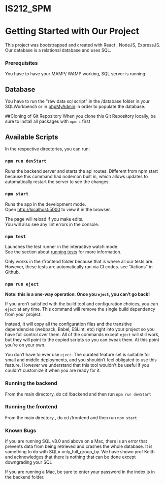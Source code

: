 # IS212_SPM
# Getting Started with Our Project

This project was bootstrapped and created with React , NodeJS, ExpressJS.
Our database is a relational database and uses SQL.

### Prerequisites
You have to have your MAMP/ WAMP working, SQL server is running.

## Database
You have to run the "raw data sql script" in the /database folder in your SQLWorkbench or in [phpMyAdmin](http://localhost/phpmyadmin/import.php) in order to populate the database.

##Cloning of Git Repository
When you clone this Git Repository locally, be sure to install all packages with `npm i` first

## Available Scripts

In the respective directories, you can run:

### `npm run devStart`

Runs the backend server and starts the api routes. Different from npm start because this command had nodemon built in, which allows updates to automatically restart the server to see the changes.

### `npm start`

Runs the app in the development mode.\
Open [http://localhost:5000](http://localhost:5000) to view it in the browser.

The page will reload if you make edits.\
You will also see any lint errors in the console.

### `npm test`

Launches the test runner in the interactive watch mode.\
See the section about [running tests](https://facebook.github.io/create-react-app/docs/running-tests) for more information.

Only works in the /frontend folder because that is where all our tests are. However, these tests are automatically run via CI codes.
see "Actions" in Github.


### `npm run eject`

**Note: this is a one-way operation. Once you `eject`, you can’t go back!**

If you aren’t satisfied with the build tool and configuration choices, you can `eject` at any time. This command will remove the single build dependency from your project.

Instead, it will copy all the configuration files and the transitive dependencies (webpack, Babel, ESLint, etc) right into your project so you have full control over them. All of the commands except `eject` will still work, but they will point to the copied scripts so you can tweak them. At this point you’re on your own.

You don’t have to ever use `eject`. The curated feature set is suitable for small and middle deployments, and you shouldn’t feel obligated to use this feature. However we understand that this tool wouldn’t be useful if you couldn’t customize it when you are ready for it.

### Running the backend
From the main directory, do cd /backend and then run `npm run devStart`

### Running the frontend
From the main directory , do cd /frontend and then run `npm start`

### Known Bugs
If you are running SQL v8.0 and above on a Mac, there is an error that prevents data from being retrieved and crashes the whole database. It is something to do with SQL= only_full_group_by. We have shown prof Keith and acknowledges that there is nothing that can be done except downgrading your SQL

If you are running a Mac, be sure to enter your password in the index.js in the backend folder.
